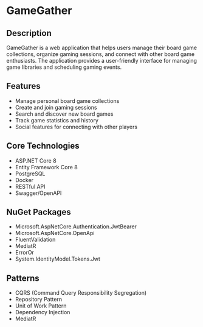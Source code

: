 # GameGather

## Description
GameGather is a web application that helps users manage their board game collections, organize gaming sessions, and connect with other board game enthusiasts. The application provides a user-friendly interface for managing game libraries and scheduling gaming events.

## Features

- Manage personal board game collections
- Create and join gaming sessions
- Search and discover new board games
- Track game statistics and history
- Social features for connecting with other players

## Core Technologies
- ASP.NET Core 8
- Entity Framework Core 8
- PostgreSQL
- Docker
- RESTful API
- Swagger/OpenAPI

## NuGet Packages
- Microsoft.AspNetCore.Authentication.JwtBearer
- Microsoft.AspNetCore.OpenApi
- FluentValidation
- MediatR
- ErrorOr
- System.IdentityModel.Tokens.Jwt

## Patterns
- CQRS (Command Query Responsibility Segregation)
- Repository Pattern
- Unit of Work Pattern
- Dependency Injection
- MediatR 


